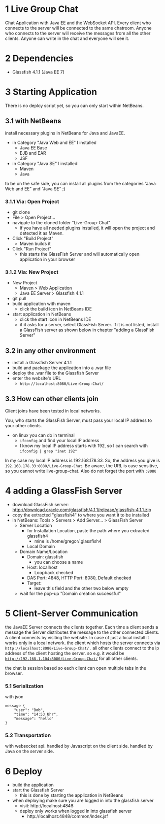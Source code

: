 # 1 Live Group Chat
Chat Application with Java EE and the WebSocket API.
Every client who connects to the server will be connected to the same
chatroom. Anyone who connects to the server will receive the messages from all
the other clients. Anyone can write in the chat and everyone will see it.

# 2 Dependencies
* Glassfish 4.1.1 (Java EE 7)

# 3 Starting Application
There is no deploy script yet, so you can only start within NetBeans.

## 3.1 with NetBeans
install necessary plugins in NetBeans for Java and JavaEE.
* in Category "Java Web and EE" I installed
    * Java EE Base
    * EJB and EAR
    * JSF
* in Category "Java SE" I installed
    * Maven
    * Java
    
to be on the safe side, you can install all plugins from the categories
"Java Web and EE" and "Java SE" ;)

### 3.1.1 Via: Open Project
* git clone
* File > Open Project...
* navigate to the cloned folder "Live-Group-Chat"
    * if you have all needed plugins installed, it will open the project and
      detected it as Maven.
* Click "Build Project"
    * Maven builds it
* Click "Run Project"
    * this starts the GlassFish Server and will automatically open application
      in your browser

### 3.1.2 Via: New Project
* New Project
    * Maven > Web Application
    * Java EE Server > Glassfish 4.1.1
* git pull
* build application with maven
    * click the build icon in NetBeans IDE
* start application in NetBeans
    * click the start icon in NetBeans IDE
    * if it asks for a server, select GlassFish Server. If it is not listed,
      install a GlassFish server as shown below in chapter
      "adding a GlassFish Server"



## 3.2 in any other environment
* install a Glassfish Server 4.1.1
* build and package the application into a .war file
* deploy the .war file to the Glassfish Server
* enter the website's URL
    * <code>http://localhost:8080/Live-Group-Chat/</code>

## 3.3 How can other clients join
Client joins have been tested in local networks.

You, who starts the GlassFish Server, must pass your local IP address to your
other clients.

* on linux you can do in terminal
    * `ifconfig` and find your local IP address
    * I know my local IP address starts with 192, so I can search with
      `ifconfig | grep "inet 192"`
      
In my case my local IP address is 192.168.178.33. So, the address you give is
`192.168.178.33:8080/Live-Group-Chat`. Be aware, the URL is case sensitive, so
you cannot write live-group-chat. Also do not forget the port with `:8080`

# 4 adding a GlassFish Server
* download GlassFish server: http://download.oracle.com/glassfish/4.1.1/release/glassfish-4.1.1.zip
* copy the extracted "glassfish4" to where you want it to be installed
* in NetBeans: Tools > Servers > Add Server... > GlassFish Server
    * Server Location
        * for Installation Location, paste the path where you extracted glassfish4
            * mine is /home/gregor/.glassfish4
        * Local Domain
    * Domain Name/Location
        * Domain: glassfish
            * you can choose a name
        * Host: localhost
            * Loopback checked
        * DAS Port: 4848, HTTP Port: 8080, Default checked
        * Target:
            * leave this field and the other two below empty
    * wait for the pop-up "Domain creation successful"

# 5 Client-Server Communication
the JavaEE Server connects the clients together. Each time a client sends
a message the Server distributes the message to the other connected clients.
A client connects by visiting the website. In case of just a local install
it works only in a local network. the client which hosts the server connects
via <code>http://localhost:8080/Live-Group-Chat/</code> . all other clients connect
to the ip address of the client hosting the server. so e.g. it would be 
<code>http://192.168.1.104:8080/Live-Group-Chat/</code> for all other clients.

the chat is session based so each client can open multiple tabs in the browser.

### 5.1 Serialization
with json
```
message {
    "user": "Bob",
    "time": "14:53 Uhr",
    "message": "hello"
}
```

### 5.2 Transportation
with websocket api. handled by Javascript on the client side. handled by Java
on the server side.

# 6 Deploy
* build the application
* start the Glassfish Server
    * this is done by starting the application in NetBeans
* when deploying make sure you are logged in into the glassfish server
    * visit: http://localhost:4848
    * deploy only works when logged in into glassfish server
        * http://localhost:4848/common/index.jsf

